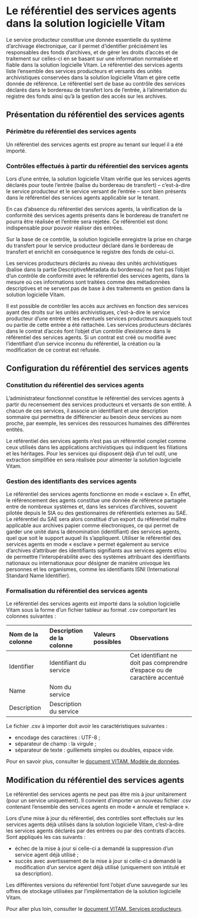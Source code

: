 Le référentiel des services agents dans la solution logicielle Vitam
===
Le service producteur constitue une donnée essentielle du système d’archivage électronique, car il permet d’identifier précisément les responsables des fonds d’archives, et de gérer les droits d’accès et de traitement sur celles-ci en se basant sur une information normalisée et fiable dans la solution logicielle Vitam.
Le référentiel des services agents liste l’ensemble des services producteurs et versants des unités archivistiques conservées dans la solution logicielle Vitam et gère cette donnée de référence.
Le référentiel sert de base au contrôle des services déclarés dans le bordereau de transfert lors de l’entrée, à l’alimentation du registre des fonds ainsi qu’à la gestion des accès sur les archives.


Présentation du référentiel des services agents
---
### Périmètre du référentiel des services agents
Un référentiel des services agents est propre au tenant sur lequel il a été importé.


### Contrôles effectués à partir du référentiel des services agents
Lors d’une entrée, la solution logicielle Vitam vérifie que les services agents déclarés pour toute l’entrée (balise <ManagementMetadata> du bordereau de transfert) – c’est-à-dire le service producteur et le service versant de l’entrée – sont bien présents dans le référentiel des services agents applicable sur le tenant.

En cas d’absence du référentiel des services agents, la vérification de la conformité des services agents présents dans le bordereau de transfert ne pourra être réalisée et l’entrée sera rejetée. Ce référentiel est donc indispensable pour pouvoir réaliser des entrées.

Sur la base de ce contrôle, la solution logicielle enregistre la prise en charge du transfert pour le service producteur déclaré dans le bordereau de transfert et enrichit en conséquence le registre des fonds de celui-ci.

Les services producteurs déclarés au niveau des unités archivistiques (balise <Content> dans la partie DescriptiveMetadata du bordereau) ne font pas l’objet d’un contrôle de conformité avec le référentiel des services agents, dans la mesure où ces informations sont traitées comme des métadonnées descriptives et ne servent pas de base à des traitements en gestion dans la solution logicielle Vitam.

Il est possible de contrôler les accès aux archives en fonction des services ayant des droits sur les unités archivistiques, c’est-à-dire le service producteur d’une entrée et les éventuels services producteurs auxquels tout ou partie de cette entrée a été rattachée. Les services producteurs déclarés dans le contrat d’accès font l’objet d’un contrôle d’existence dans le référentiel des services agents. Si un contrat est créé ou modifié avec l’identifiant d’un service inconnu du référentiel, la création ou la modification de ce contrat est refusée.


Configuration du référentiel des services agents
---
### Constitution du référentiel des services agents
L’administrateur fonctionnel constitue le référentiel des services agents à partir du recensement des services producteurs et versants de son entité.
À chacun de ces services, il associe un identifiant et une description sommaire qui permettra de différencier au besoin deux services au nom proche, par exemple, les services des ressources humaines des différentes entités.

Le référentiel des services agents n’est pas un référentiel complet comme ceux utilisés dans les applications archivistiques qui indiquent les filiations et les héritages. Pour les services qui disposent déjà d’un tel outil, une extraction simplifiée en sera réalisée pour alimenter la solution logicielle Vitam.


### Gestion des identifiants des services agents
Le référentiel des services agents fonctionne en mode « esclave ». En effet, le référencement des agents constitue une donnée de référence partagée entre de nombreux systèmes et, dans les services d’archives, souvent pilotée depuis le SIA ou des gestionnaires de référentiels externes au SAE. Le  référentiel du SAE sera alors constitué d’un export du référentiel maître applicable aux archives papier comme électroniques, ce qui permet de garder une unité dans la dénomination (identifiant) des services agents, quel que soit le support auquel ils s’appliquent.
Utiliser le référentiel des services agents en mode « esclave » permet également au service d’archives d’attribuer des identifiants signifiants aux services agents et/ou de permettre l’interopérabilité avec des systèmes attribuant des identifiants nationaux ou internationaux pour désigner de manière univoque les personnes et les organismes, comme les identifiants ISNI (International Standard Name Identifier).


### Formalisation du référentiel des services agents
Le référentiel des services agents est importé dans la solution logicielle Vitam sous la forme d’un fichier tableur au format .csv comportant les colonnes suivantes :

|Nom de la colonne|Description de la colonne|Valeurs possibles|Observations|
|:----|:----|:----|:----|
|Identifier|Identifiant du service||Cet identifiant ne doit pas comprendre d’espace ou de caractère accentué|
|Name|Nom du service|||
|Description|Description du service|||



Le fichier .csv à importer doit avoir les caractéristiques suivantes :
- encodage des caractères : UTF-8 ;
- séparateur de champ : la virgule ;
- séparateur de texte : guillemets simples ou doubles, espace vide.

Pour en savoir plus, consulter le [document VITAM. Modèle de données](./modele_de_donnees.md).


Modification du référentiel des services agents
---
Le référentiel des services agents ne peut pas être mis à jour unitairement (pour un service uniquement). Il convient d’importer un nouveau fichier .csv contenant l’ensemble des services agents en mode « annule et remplace ».

Lors d’une mise à jour du référentiel, des contrôles sont effectués sur les services agents déjà utilisés dans la solution logicielle Vitam, c’est-à-dire les services agents déclarés par des entrées ou par des contrats d’accès.
Sont appliqués les cas suivants :
- échec de la mise à jour si celle-ci a demandé la suppression d’un service agent déjà utilisé ;
- succès avec avertissement de la mise à jour si celle-ci a demandé la modification d’un service agent déjà utilisé (uniquement son intitulé et sa description).

Les différentes versions du référentiel font l’objet d’une sauvegarde sur les offres de stockage utilisées par l’implémentation de la solution logicielle Vitam.


Pour aller plus loin, consulter le [document VITAM. Services producteurs](./services_prod.md).